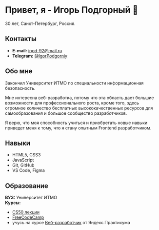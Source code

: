# Привет, я - Игорь Подгорный 👋 
30 лет, Санкт-Петербург, Россия.

## Контакты
- **E-mail:** ipod-92@mail.ru<br/>
- **Telegram:** <a href="https://t.me/IgorPodgorniy">@IgorPodgorniy</a><br/>

## Обо мне
Закончил Университет ИТМО по специальности информационная безопасность.

Мне интересна веб-разработка, потому что эта область дает большие возможности для профессионального роста,
кроме того, здесь огромное количество бесплатных высококачественных ресурсов для самообразования и большое сообщество разработчиков.

Я верю, что моя способность учиться и приобретать новые навыки приведет меня к тому, что я стану опытным Frontend разработчиком.

## Навыки
- HTML5, CSS3
- JavaScript
- Git, GitHub
- VS Code, Figma<br/>

## Образование
**ВУЗ:** Университет ИТМО<br/>
**Курсы:**</br>
- <a href="https://cs50.harvard.edu/x/2021/">CS50 лекции</a>
- <a href="https://www.freecodecamp.org/">FreeCodeCamp</a>
- учусь на курсе <a href="https://practicum.yandex.ru/web/">Веб-разработчик</a> от Яндекс.Практикума
